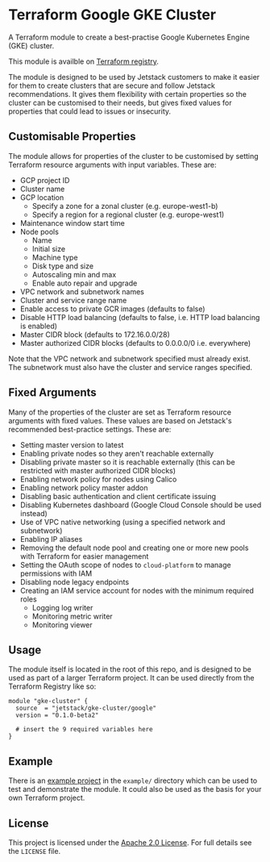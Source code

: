 # Terraform Google GKE Cluster

A Terraform module to create a best-practise Google Kubernetes Engine (GKE) cluster.

This module is availble on [Terraform registry](https://registry.terraform.io/modules/jetstack/gke-cluster/google/).

The module is designed to be used by Jetstack customers to make it easier for them to create clusters that are secure and follow Jetstack recommendations.
It gives them flexibility with certain properties so the cluster can be customised to their needs, but gives fixed values for properties that could lead to issues or insecurity.

## Customisable Properties

The module allows for properties of the cluster to be customised by setting Terraform resource arguments with input variables.
These are:

- GCP project ID
- Cluster name
- GCP location
  - Specify a zone for a zonal cluster (e.g. europe-west1-b)
  - Specify a region for a regional cluster (e.g. europe-west1)
- Maintenance window start time
- Node pools
  - Name
  - Initial size
  - Machine type
  - Disk type and size
  - Autoscaling min and max
  - Enable auto repair and upgrade
- VPC network and subnetwork names
- Cluster and service range name
- Enable access to private GCR images (defaults to false)
- Disable HTTP load balancing (defaults to false, i.e. HTTP load balancing is enabled)
- Master CIDR block (defaults to 172.16.0.0/28)
- Master authorized CIDR blocks (defaults to 0.0.0.0/0 i.e. everywhere)

Note that the VPC network and subnetwork specified must already exist.
The subnetwork must also have the cluster and service ranges specified.

## Fixed Arguments

Many of the properties of the cluster are set as Terraform resource arguments with fixed values.
These values are based on Jetstack's recommended best-practice settings.
These are:

- Setting master version to latest
- Enabling private nodes so they aren't reachable externally
- Disabling private master so it is reachable externally (this can be restricted with master authorized CIDR blocks)
- Enabling network policy for nodes using Calico
- Enabling network policy master addon
- Disabling basic authentication and client certificate issuing
- Disabling Kubernetes dashboard (Google Cloud Console should be used instead)
- Use of VPC native networking (using a specified network and subnetwork)
- Enabling IP aliases
- Removing the default node pool and creating one or more new pools with Terraform for easier management
- Setting the OAuth scope of nodes to `cloud-platform` to manage permissions with IAM
- Disabling node legacy endpoints
- Creating an IAM service account for nodes with the minimum required roles
  - Logging log writer
  - Monitoring metric writer
  - Monitoring viewer

## Usage

The module itself is located in the root of this repo, and is designed to be used as part of a larger Terraform project.
It can be used directly from the Terraform Registry like so:

```
module "gke-cluster" {
  source  = "jetstack/gke-cluster/google"
  version = "0.1.0-beta2"

  # insert the 9 required variables here
}
```

## Example

There is an [example project](https://github.com/jetstack/terraform-google-gke-cluster/tree/master/example) in the `example/` directory which can be used to test and demonstrate the module. It could also be used as the basis for your own Terraform project.

## License

This project is licensed under the [Apache 2.0 License](https://choosealicense.com/licenses/apache-2.0/).
For full details see the `LICENSE` file.
